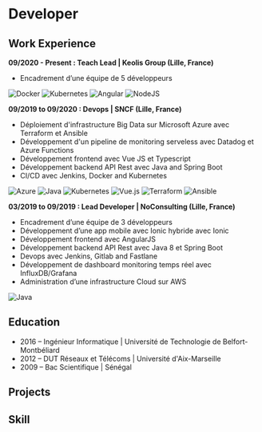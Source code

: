 # Developer

## Work Experience

**09/2020 - Present : Teach Lead | Keolis Group (Lille, France)**
- Encadrement d’une équipe de 5 développeurs

![Docker](https://img.shields.io/badge/docker-%230db7ed.svg?style=for-the-badge&logo=docker&logoColor=white)
![Kubernetes](https://img.shields.io/badge/kubernetes-%23326ce5.svg?style=for-the-badge&logo=kubernetes&logoColor=white)
![Angular](https://img.shields.io/badge/angular-%23DD0031.svg?style=for-the-badge&logo=angular&logoColor=white)
![NodeJS](https://img.shields.io/badge/node.js-6DA55F?style=for-the-badge&logo=node.js&logoColor=white)


**09/2019 to 09/2020 : Devops | SNCF (Lille, France)**

- Déploiement d'infrastructure Big Data sur Microsoft Azure avec Terraform et Ansible
- Développement d'un pipeline de monitoring serveless avec Datadog et Azure Functions
- Développement frontend avec Vue JS et Typescript
- Développement backend API Rest avec Java and Spring Boot
- CI/CD avec Jenkins, Docker and Kubernetes

![Azure](https://img.shields.io/badge/azure-%230072C6.svg?style=for-the-badge&logo=microsoftazure&logoColor=white)
![Java](https://img.shields.io/badge/java-%23ED8B00.svg?style=for-the-badge&logo=openjdk&logoColor=white)
![Kubernetes](https://img.shields.io/badge/kubernetes-%23326ce5.svg?style=for-the-badge&logo=kubernetes&logoColor=white)
![Vue.js](https://img.shields.io/badge/vuejs-%2335495e.svg?style=for-the-badge&logo=vuedotjs&logoColor=%234FC08D)
![Terraform](https://img.shields.io/badge/terraform-%235835CC.svg?style=for-the-badge&logo=terraform&logoColor=white)
![Ansible](https://img.shields.io/badge/ansible-%231A1918.svg?style=for-the-badge&logo=ansible&logoColor=white)

**03/2019 to 09/2019 : Lead Developer | NoConsulting (Lille, France)**
- Encadrement d’une équipe de 3 développeurs
- Développement d’une app mobile avec Ionic hybride avec Ionic
- Développement frontend avec AngularJS
- Développement backend API Rest avec Java 8 et Spring Boot
- Devops avec Jenkins, Gitlab and Fastlane
- Développement de dashboard monitoring temps réel avec InfluxDB/Grafana
- Administration d’une infrastructure Cloud sur AWS

![Java](https://img.shields.io/badge/java-%23ED8B00.svg?style=for-the-badge&logo=openjdk&logoColor=white)

## Education
- 2016 – Ingénieur Informatique | Université de Technologie de Belfort-Montbéliard
- 2012 – DUT Réseaux et Télécoms | Université d'Aix-Marseille
- 2009 – Bac Scientifique | Sénégal

## Projects 

## Skill

